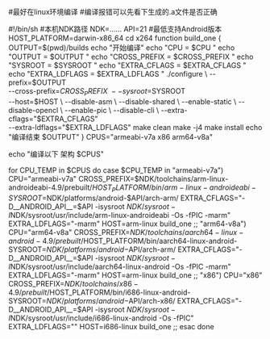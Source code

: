 #最好在linux环境编译
#编译报错可以先看下生成的.a文件是否正确

#!/bin/sh
#本机NDK路径
NDK=……
API=21 #最低支持Android版本
HOST_PLATFORM=darwin-x86_64
cd x264
function build_one {
  OUTPUT=$(pwd)/builds
  echo "开始编译"
  echo "CPU = $CPU "
  echo "OUTPUT = $OUTPUT "
  echo "CROSS_PREFIX = $CROSS_PREFIX "
  echo "SYSROOT = $SYSROOT "
  echo "EXTRA_CFLAGS = $EXTRA_CFLAGS "
  echo "EXTRA_LDFLAGS = $EXTRA_LDFLAGS "
  ./configure \
  --prefix=$OUTPUT \
  --cross-prefix=$CROSS_PREFIX \
  --sysroot=$SYSROOT \
  --host=$HOST \
  --disable-asm \
  --disable-shared \
  --enable-static \
  --disable-opencl \
  --enable-pic \
  --disable-cli \
  --extra-cflags="$EXTRA_CFLAGS" \
  --extra-ldflags="$EXTRA_LDFLAGS"
   make clean
   make -j4
   make install
   echo "编译结束  $OUTPUT"
 }
CPUS="armeabi-v7a x86 arm64-v8a"

echo "编译以下 架构 $CPUS"

for CPU_TEMP in $CPUS
do
     case $CPU_TEMP in
          "armeabi-v7a")
               CPU="armeabi-v7a"
               CROSS_PREFIX=$NDK/toolchains/arm-linux-androideabi-4.9/prebuilt/$HOST_PLATFORM/bin/arm-linux-androideabi-
               SYSROOT=$NDK/platforms/android-$API/arch-arm/
               EXTRA_CFLAGS="-D__ANDROID_API__=$API -isysroot $NDK/sysroot -I$NDK/sysroot/usr/include/arm-linux-androideabi -Os -fPIC -marm"
               EXTRA_LDFLAGS="-marm"
               HOST=arm-linux
               build_one
          ;;
          "arm64-v8a")
               CPU="arm64-v8a"
               CROSS_PREFIX=$NDK/toolchains/aarch64-linux-android-4.9/prebuilt/$HOST_PLATFORM/bin/aarch64-linux-android-
               SYSROOT=$NDK/platforms/android-$API/arch-arm/
               EXTRA_CFLAGS="-D__ANDROID_API__=$API -isysroot $NDK/sysroot -I$NDK/sysroot/usr/include/aarch64-linux-android -Os -fPIC -marm"
               EXTRA_LDFLAGS="-marm"
               HOST=arm-linux
               build_one
          ;;
          "x86")
               CPU="x86"
               CROSS_PREFIX=$NDK/toolchains/x86-4.9/prebuilt/$HOST_PLATFORM/bin/i686-linux-android-
               SYSROOT=$NDK/platforms/android-$API/arch-x86/
               EXTRA_CFLAGS="-D__ANDROID_API__=$API -isysroot $NDK/sysroot -I$NDK/sysroot/usr/include/i686-linux-android -Os -fPIC"
               EXTRA_LDFLAGS=""
               HOST=i686-linux
               build_one
          ;;
     esac
done
